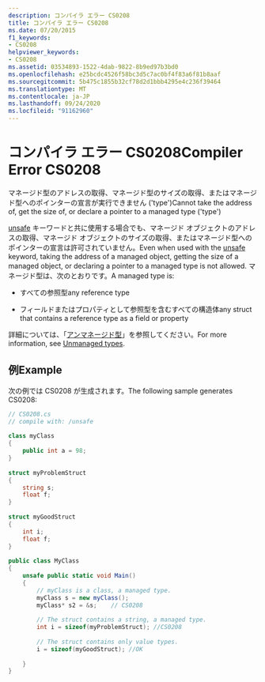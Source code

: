 ```yaml
---
description: コンパイラ エラー CS0208
title: コンパイラ エラー CS0208
ms.date: 07/20/2015
f1_keywords:
- CS0208
helpviewer_keywords:
- CS0208
ms.assetid: 03534893-1522-4dab-9822-8b9ed97b3bd0
ms.openlocfilehash: e25bcdc4526f58bc3d5c7ac0bf4f83a6f81b8aaf
ms.sourcegitcommit: 5b475c1855b32cf78d2d1bbb4295e4c236f39464
ms.translationtype: MT
ms.contentlocale: ja-JP
ms.lasthandoff: 09/24/2020
ms.locfileid: "91162960"
---
```

# <a name="compiler-error-cs0208"></a><span data-ttu-id="82e98-103">コンパイラ エラー CS0208</span><span class="sxs-lookup"><span data-stu-id="82e98-103">Compiler Error CS0208</span></span>

<span data-ttu-id="82e98-104">マネージド型のアドレスの取得、マネージド型のサイズの取得、またはマネージド型へのポインターの宣言が実行できません ('type')</span><span class="sxs-lookup"><span data-stu-id="82e98-104">Cannot take the address of, get the size of, or declare a pointer to a managed type ('type')</span></span>  
  
 <span data-ttu-id="82e98-105">[unsafe](../language-reference/keywords/unsafe.md) キーワードと共に使用する場合でも、マネージド オブジェクトのアドレスの取得、マネージド オブジェクトのサイズの取得、またはマネージド型へのポインターの宣言は許可されていません。</span><span class="sxs-lookup"><span data-stu-id="82e98-105">Even when used with the [unsafe](../language-reference/keywords/unsafe.md) keyword, taking the address of a managed object, getting the size of a managed object, or declaring a pointer to a managed type is not allowed.</span></span> <span data-ttu-id="82e98-106">マネージド型は、次のとおりです。</span><span class="sxs-lookup"><span data-stu-id="82e98-106">A managed type is:</span></span>  
  
- <span data-ttu-id="82e98-107">すべての参照型</span><span class="sxs-lookup"><span data-stu-id="82e98-107">any reference type</span></span>  
  
- <span data-ttu-id="82e98-108">フィールドまたはプロパティとして参照型を含むすべての構造体</span><span class="sxs-lookup"><span data-stu-id="82e98-108">any struct that contains a reference type as a field or property</span></span>  
  
 <span data-ttu-id="82e98-109">詳細については、「[アンマネージド型](../language-reference/builtin-types/unmanaged-types.md)」を参照してください。</span><span class="sxs-lookup"><span data-stu-id="82e98-109">For more information, see [Unmanaged types](../language-reference/builtin-types/unmanaged-types.md).</span></span>  
  
## <a name="example"></a><span data-ttu-id="82e98-110">例</span><span class="sxs-lookup"><span data-stu-id="82e98-110">Example</span></span>  

 <span data-ttu-id="82e98-111">次の例では CS0208 が生成されます。</span><span class="sxs-lookup"><span data-stu-id="82e98-111">The following sample generates CS0208:</span></span>  
  
```csharp  
// CS0208.cs  
// compile with: /unsafe  
  
class myClass  
{  
    public int a = 98;  
}  
  
struct myProblemStruct  
{  
    string s;  
    float f;  
}  
  
struct myGoodStruct  
{  
    int i;  
    float f;  
}  
  
public class MyClass  
{  
    unsafe public static void Main()  
    {  
        // myClass is a class, a managed type.  
        myClass s = new myClass();
        myClass* s2 = &s;    // CS0208  
  
        // The struct contains a string, a managed type.  
        int i = sizeof(myProblemStruct); //CS0208  
  
        // The struct contains only value types.  
        i = sizeof(myGoodStruct); //OK  
  
    }  
}  
```
